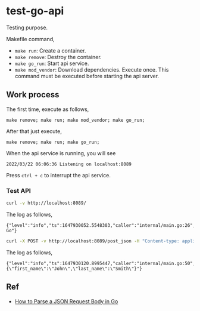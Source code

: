 # test-go-api

Testing purpose.

Makefile command,

- `make run`: Create a container.
- `make remove`: Destroy the container.
- `make go_run`: Start api service.
- `make mod_vendor`: Download dependencies. Execute once. This command must be executed before starting the api server.

## Work process

The first time, execute as follows,

```pre
make remove; make run; make mod_vendor; make go_run;
```

After that just execute,

```pre
make remove; make run; make go_run;
```

When the api service is running, you will see

```pre
2022/03/22 06:06:36 Listening on localhost:8089
```

Press `ctrl + c` to interrupt the api service.

### Test API

```bash
curl -v http://localhost:8089/
```

The log as follows,

```pre
{"level":"info","ts":1647930052.5548303,"caller":"internal/main.go:26","msg":"Hello Go"}
```

```bash
curl -X POST -v http://localhost:8089/post_json -H "Content-type: application/json" -d "{\"first_name\" : \"John\", \"last_name\" : \"Smith\"}"
```

The log as follows,

```pre
{"level":"info","ts":1647930120.8995447,"caller":"internal/main.go:50","msg":"{\"first_name\":\"John\",\"last_name\":\"Smith\"}"}
```

## Ref

- [How to Parse a JSON Request Body in Go](https://www.alexedwards.net/blog/how-to-properly-parse-a-json-request-body)